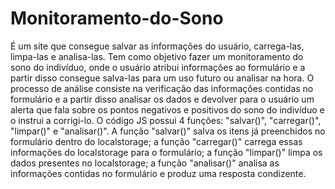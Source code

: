 # Monitoramento-do-Sono
É um site que consegue salvar as informações do usuário, carrega-las, limpa-las e analisa-las. Tem como objetivo fazer um monitoramento do sono do indivíduo, onde o usuário atribui informações ao formulário e a partir disso consegue salva-las para um uso futuro ou analisar na hora. O processo de análise consiste na verificação das informações contidas no formulário e a partir disso analisar os dados e devolver para o usuário um alerta que fala sobre os pontos negativos e positivos do sono do indivíduo e o instrui a corrigi-lo.
O código JS possui 4 funções: "salvar()", "carregar()", "limpar()" e "analisar()". A função "salvar()" salva os itens já preenchidos no formulário dentro do localstorage; a função "carregar()" carrega essas informações do localstorage para o formulário; a função "limpar()" limpa os dados presentes no localstorage; a função "analisar()" analisa as informações contidas no formulário e produz uma resposta condizente.
